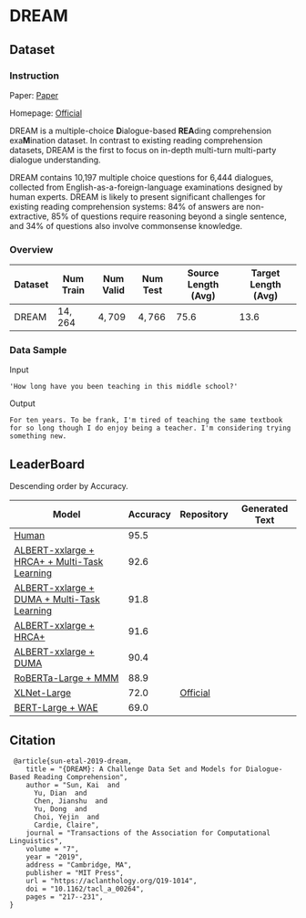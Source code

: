 # DREAM

## Dataset

### Instruction

Paper: [Paper](https://aclanthology.org/Q19-1014.pdf)

Homepage: [Official](https://dataset.org/dream/)

DREAM is a multiple-choice **D**ialogue-based **REA**ding comprehension exa**M**ination dataset. In contrast to existing reading comprehension datasets, DREAM is the first to focus on in-depth multi-turn multi-party dialogue understanding.

DREAM contains 10,197 multiple choice questions for 6,444 dialogues, collected from English-as-a-foreign-language examinations designed by human experts. DREAM is likely to present significant challenges for existing reading comprehension systems: 84% of answers are non-extractive, 85% of questions require reasoning beyond a single sentence, and 34% of questions also involve commonsense knowledge.

### Overview

| Dataset | Num Train | Num Valid | Num Test | Source Length (Avg) | Target Length (Avg) |
| ------- | --------- | --------- | -------- | ------------------- | ------------------- |
| DREAM   | $14,264$  | $4,709$   | $4,766$  | $75.6$              | $13.6$              |

### Data Sample

Input

```
'How long have you been teaching in this middle school?'
```

Output

```
For ten years. To be frank, I'm tired of teaching the same textbook for so long though I do enjoy being a teacher. I'm considering trying something new.
```


## LeaderBoard

Descending order by Accuracy.

| Model                                                        | Accuracy | Repository                                         | Generated Text |
| ------------------------------------------------------------ | -------- | -------------------------------------------------- | -------------- |
| [Human](https://arxiv.org/abs/1902.00164)                    | $95.5$   |                                                    |                |
| [ALBERT-xxlarge + HRCA+ + Multi-Task Learning](http://www.lrec-conf.org/proceedings/lrec2022/pdf/2022.lrec-1.651.pdf) | $92.6$   |                                                    |                |
| [ALBERT-xxlarge + DUMA + Multi-Task Learning](https://arxiv.org/abs/2003.04992) | $91.8$   |                                                    |                |
| [ALBERT-xxlarge + HRCA+](http://www.lrec-conf.org/proceedings/lrec2022/pdf/2022.lrec-1.651.pdf) | $91.6$   |                                                    |                |
| [ALBERT-xxlarge + DUMA](https://arxiv.org/abs/2001.09415)    | $90.4$   |                                                    |                |
| [RoBERTa-Large + MMM](https://arxiv.org/abs/1910.00458)      | $88.9$   |                                                    |                |
| [XLNet-Large]()                                              | $72.0$   | [Official](https://github.com/NoviScl/XLNet_DREAM) |                |
| [BERT-Large + WAE](https://dataset.org/dream/paper/kim2020learning.pdf) | $69.0$   |                                                    |                |

## Citation

```
 @article{sun-etal-2019-dream,
    title = "{DREAM}: A Challenge Data Set and Models for Dialogue-Based Reading Comprehension",
    author = "Sun, Kai  and
      Yu, Dian  and
      Chen, Jianshu  and
      Yu, Dong  and
      Choi, Yejin  and
      Cardie, Claire",
    journal = "Transactions of the Association for Computational Linguistics",
    volume = "7",
    year = "2019",
    address = "Cambridge, MA",
    publisher = "MIT Press",
    url = "https://aclanthology.org/Q19-1014",
    doi = "10.1162/tacl_a_00264",
    pages = "217--231",
}
```